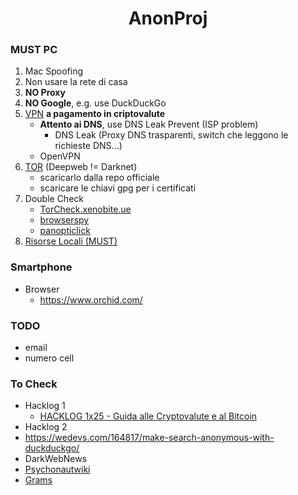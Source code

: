 <h1 align="center">AnonProj</h1>

### MUST PC

1. Mac Spoofing
2. Non usare la rete di casa
3. **NO Proxy**
4. **NO Google**, e.g. use DuckDuckGo
5. [VPN](https://github.com/Jakkins/AnonProj/blob/master/VPN.md) **a pagamento in criptovalute**
    - **Attento ai DNS**, use DNS Leak Prevent (ISP problem)
      - DNS Leak (Proxy DNS trasparenti, switch che leggono le richieste DNS...)
    - OpenVPN
6. [TOR](https://github.com/Jakkins/AnonProj/blob/master/TOR.md) (Deepweb != Darknet)
    - scaricarlo dalla repo officiale
    - scaricare le chiavi gpg per i certificati
7. Double Check
    - [TorCheck.xenobite.ue](https://torcheck.xenobite.eu/)
    - [browserspy](http://browserspy.dk)
    - [panopticlick](https://panopticlick.eff.org/)
8. [Risorse Locali (MUST)](https://github.com/Jakkins/AnonProj/blob/master/LocalResource.md)

### Smartphone

- Browser
    - https://www.orchid.com/

### TODO

- email
- numero cell

### To Check

- Hacklog 1
    - [HACKLOG 1x25 - Guida alle Cryptovalute e al Bitcoin](https://www.youtube.com/watch?v=ERwv2Q_F0LA&list=PLYkvirnokewhbPaVM8Ykaj1JVnTPfdMzE&index=27)
- Hacklog 2
- https://wedevs.com/164817/make-search-anonymous-with-duckduckgo/
- DarkWebNews
- [Psychonautwiki](https://psychonautwiki.org/wiki/Main_Page)
- [Grams](https://grams-search.com/)
